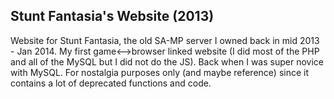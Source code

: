 Stunt Fantasia's Website (2013)
-------------------------------

Website for Stunt Fantasia, the old SA-MP server I owned back in mid 2013 - Jan 2014.
My first game<-->browser linked website (I did most of the PHP and all of the MySQL but I did not do the JS). Back when I was super novice with MySQL.
For nostalgia purposes only (and maybe reference) since it contains a lot of deprecated functions and code.
